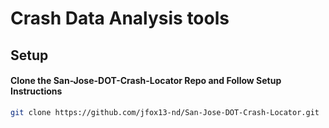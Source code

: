 # Crash Data Analysis tools

## Setup

#### Clone the San-Jose-DOT-Crash-Locator Repo and Follow Setup Instructions
```bash
git clone https://github.com/jfox13-nd/San-Jose-DOT-Crash-Locator.git
```
